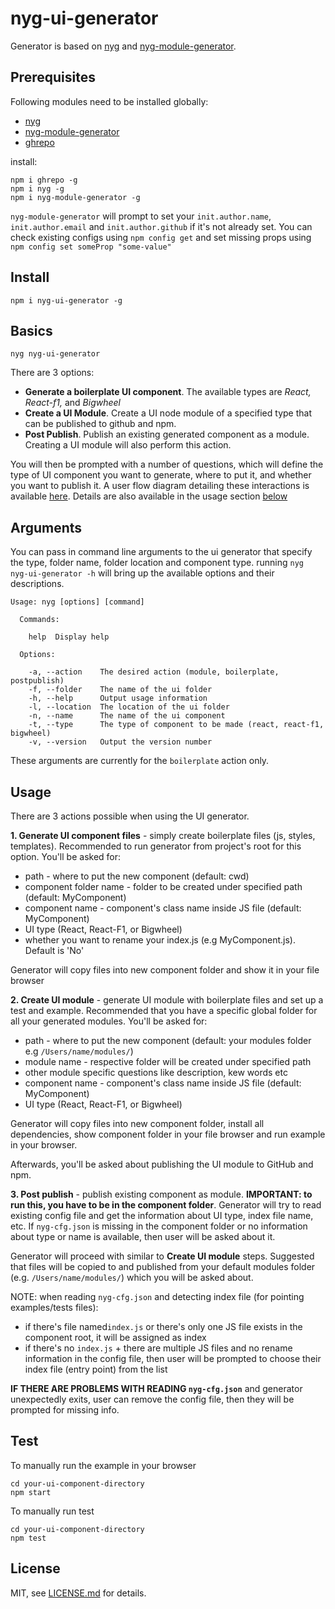 # nyg-ui-generator
Generator is based on [nyg](https://www.npmjs.com/package/nyg) and [nyg-module-generator](https://www.npmjs.com/package/nyg-module-generator).

## Prerequisites

Following modules need to be installed globally:
* [nyg](https://www.npmjs.com/package/nyg) 
* [nyg-module-generator](https://www.npmjs.com/package/nyg-module-generator)
* [ghrepo](https://github.com/Jam3/ghrepo)

install:
```
npm i ghrepo -g
npm i nyg -g
npm i nyg-module-generator -g
```

`nyg-module-generator` will prompt to set your `init.author.name`, `init.author.email` and `init.author.github` if it's not already set. You can check existing configs using `npm config get` and set missing props using `npm config set someProp "some-value"`

## Install
```
npm i nyg-ui-generator -g
```

## Basics
```
nyg nyg-ui-generator
```

There are 3 options:

- **Generate a boilerplate UI component**. The available types are *React, React-f1,* and *Bigwheel*
- **Create a UI Module**. Create a UI node module of a specified type that can be published to github and npm.
- **Post Publish**. Publish an existing generated component as a module. Creating a UI module will also perform this action.

You will then be prompted with a number of questions, which will define the type of UI component you want to generate, where to put it, and whether you want to publish it. A user flow diagram detailing these interactions is available [here](https://docs.google.com/presentation/d/1Fc0p_LC4s2bE6acedVbCg13IkN-QMR0R24pfzfWTCUE/edit?ts=57b2198f#slide=id.g12acd49da1_0_14). Details are also available in the usage section [below](#usage)
 
## Arguments

You can pass in command line arguments to the ui generator that specify the type, folder name, folder location and component type. running `nyg nyg-ui-generator -h` will bring up the available options and their descriptions.

```shell
Usage: nyg [options] [command]
  
  Commands:
  
    help  Display help
  
  Options:
  
    -a, --action    The desired action (module, boilerplate, postpublish)
    -f, --folder    The name of the ui folder
    -h, --help      Output usage information
    -l, --location  The location of the ui folder
    -n, --name      The name of the ui component
    -t, --type      The type of component to be made (react, react-f1, bigwheel)
    -v, --version   Output the version number

``` 
These arguments are currently for the `boilerplate` action only.

## Usage

There are 3 actions possible when using the UI generator.

**1. Generate UI component files** - simply create boilerplate files (js, styles, templates). Recommended to run generator from project's root for this option.
You'll be asked for:
 * path - where to put the new component (default: cwd)
 * component folder name - folder to be created under specified path (default: MyComponent)
 * component name - component's class name inside JS file (default: MyComponent)
 * UI type (React, React-F1, or Bigwheel)
 * whether you want to rename your index.js (e.g MyComponent.js). Default is 'No'
 
 Generator will copy files into new component folder and show it in your file browser

**2. Create UI module** - generate UI module with boilerplate files and set up a test and example. Recommended that you have a specific global folder for all your generated modules. You'll be asked for:
 * path - where to put the new component (default: your modules folder e.g `/Users/name/modules/`)
 * module name - respective folder will be created under specified path
 * other module specific questions like description, kew words etc
 * component name - component's class name inside JS file (default: MyComponent)
 * UI type (React, React-F1, or Bigwheel)
 
  Generator will copy files into new component folder, install all dependencies, show component folder in your file browser and run example in your browser.

  Afterwards, you'll be asked about publishing the UI module to GitHub and npm.

**3. Post publish** - publish existing component as module. **IMPORTANT: to run this, you have to be in the component folder**. Generator will try to read existing config file and get the information about UI type, index file name, etc. If `nyg-cfg.json` is missing in the component folder or no information about type or name is available, then user will be asked about it.
   
  Generator will proceed with similar to **Create UI module** steps. Suggested that files will be copied to and published from your default modules folder (e.g. `/Users/name/modules/`) which you will be asked about.

  NOTE: when reading `nyg-cfg.json` and detecting index file (for pointing examples/tests files):
  * if there's file named`index.js` or there's only one JS file exists in the component root, it will be assigned as index
  * if there's no `index.js` + there are multiple JS files and no rename information in the config file, then user will be prompted to choose their index file (entry point) from the list
   
  **IF THERE ARE PROBLEMS WITH READING `nyg-cfg.json`** and generator unexpectedly exits, user can remove the config file, then they will be prompted for missing info.

## Test
To manually run the example in your browser
```
cd your-ui-component-directory
npm start
```

To manually run test
```
cd your-ui-component-directory
npm test
```

## License

MIT, see [LICENSE.md](http://github.com/Jam3/nyg-ui-generator/blob/master/LICENSE.md) for details.
